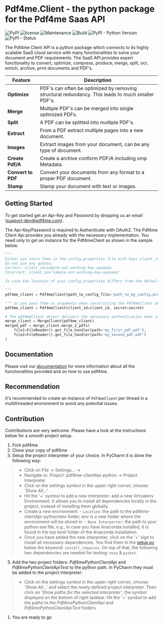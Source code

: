 # Pdf4me.Client - the python package for the Pdf4me Saas API



![PyPI](https://img.shields.io/pypi/v/pdf4me.svg) ![license](https://img.shields.io/github/license/mashape/apistatus.svg) ![Maintenance](https://img.shields.io/maintenance/yes/2018.svg) ![Build](https://ynoox.visualstudio.com/_apis/public/build/definitions/2e29c2f0-3f4a-40e1-a4b1-1cc465571206/290/badge) ![PyPI - Python Version](https://img.shields.io/pypi/pyversions/pdf4me.svg) ![PyPI - Status](https://img.shields.io/pypi/status/pdf4me.svg)


The Pdf4me Client API is a python package which connects to its highly scalable SaaS cloud service with many functionalities to solve your document and PDF requirements. The SaaS API provides expert functionality to convert, optimize, compress, produce, merge, split, ocr, enrich, archive, print documents and PDF's.

Feature | Description 
------------ | ------------- 
**Optimize** | PDF's can often be optimized by removing structural redundancy. This leads to much smaller PDF's.
**Merge** | Multiple PDF's can be merged into single optimized PDFs.
**Split** | A PDF can be splitted into multiple PDF's.
**Extract** | From a PDF extract multiple pages into a new document.
**Images** | Extract images from your document, can be any type of document.
**Create Pdf/A** | Create a archive conform PDF/A including xmp Metadata.
**Convert to PDF** | Convert your documents from any format to a proper PDF document.
**Stamp** | Stamp your document with text or images.

## Getting Started

To get started get an Api-Key and Password by dropping us an email (support-dev@pdf4me.com).

The Api-Key/Password is required to Authenticate with OAuth2. The Pdf4me Client Api provides you already with the necessary implementation. You need only to get an instance for the Pdf4meClient as shown in the sample below.

```python
"""
Either you store them in the config.properties file with keys client_id and secret
Do not use any quotes:
Correct: client_id=sample-not-working-key-aaaaaaa
Incorrect: client_id="sample-not-working-key-aaaaaaa"

In case the location of your config.properties differs from the default location ('../config.properties'), provide the optional argument path_to_config_file.

"""
pdf4me_client = Pdf4meClient(path_to_config_file='path_to_my_config.properties')

""" or you pass them as arguments when constructing the Pdf4meClient object """
pdf4me_client = Pdf4meClient(client_id=client_id, secret=secret)

# The pdf4meClient object delivers the necessary authentication when instantiating the different pdf4meClients such as for instance Merge
merge_client = MergeClient(pdf4me_client)
merged_pdf = merge_client.merge_2_pdfs(
    file1=FileReader().get_file_handler(path='my_first_pdf.pdf'),
    file2=FileReader().get_file_handler(path='my_second_pdf.pdf')
)
```

## Documentation

Please visit our [documentation]() for more information about all the functionalities provided and on how to use pdf4me.

## Recommendation

It's recommended to create an instance of `Pdf4meClient` per thread in a multithreaded environment to avoid any potential issues.

## Contribution

Contributions are very welcome. Please have a look at the instructions below for a smooth project setup.

1. Fork pdf4me
2. Clone your copy of pdf4me
3. Setup the project interpreter of your choice. In PyCharm it is done the following way:
 > - Click on File -> Settings... -> 
 > - Navigate to: Project: pdf4me-clientApi-python -> Project Interpreter
 > - Click on the settings symbol in the upper right corner, choose: *'Show All...'*
 > - Hit the '+' symbol to add a new interpreter: add a new Virtualenv Environment. It allows you to install all dependencies locally in the project, instead of installing them globally.
 > - Create a new environment: 
        - `Location`: the path to the pdf4me-clientApi-python/env folder, env is a new folder where the environment will be stored in.
        - `Base Interperter`: the path to your python.exe file, e.g., in case you have Anaconda installed, it is found in the top level folder of the Anaconda installation.
 > - Once you have added the new interpreter, click on the '+' sign to install all necessary dependencies. You find them in the [setup.py](https://github.com/pdf4me/pdf4me-clientapi-python/blob/master/pdf4me/Pdf4mePythonClientApi/setup.py) below the keyword: `install_requires`. On top of that, the following two dependencies are needed for testing: `nose` & `pytest`. 
3. Add the two project folders: *Pdf4mePythonClientApi* and *Pdf4mePythonClientApiTest* to the python path. 
In PyCharm they must be added to the project interpreter:
> - Click on the settings symbol in the upper right corner, choose: *'Show All...'* and select the newly defined project interpreter. Then click on *'Show paths for the selected interpreter'*, the symbol displayed on the bottom of right taskbar. Hit the '+' symbol to add the paths to the *Pdf4mePythonClientApi* and *Pdf4mePythonClientApiTest* folders.
1. You are ready to go